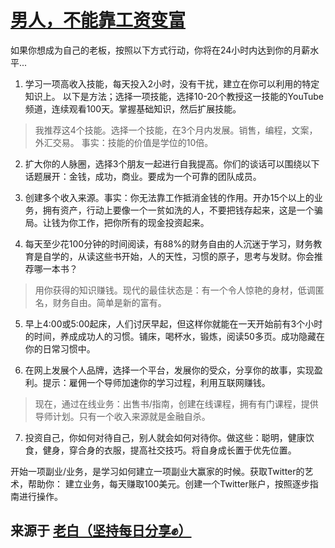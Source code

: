 # [男人，不能靠工资变富](https://github.com/yanjr/gitblog/issues/5)

如果你想成为自己的老板，按照以下方式行动，你将在24小时内达到你的月薪水平...

1. 学习一项高收入技能，每天投入2小时，没有干扰，建立在你可以利用的特定知识上。 以下是方法；选择一项技能，选择10-20个教授这一技能的YouTube频道，连续观看100天。掌握基础知识，然后扩展技能。

> 我推荐这4个技能。选择一个技能，在3个月内发展。销售，编程，文案，外汇交易。
事实：技能的价值是学位的10倍。

2. 扩大你的人脉圈，选择3个朋友一起进行自我提高。你们的谈话可以围绕以下话题展开：金钱，成功，商业。要成为一个可靠的团队成员。

3. 创建多个收入来源。事实：你无法靠工作抵消金钱的作用。开办15个以上的业务，拥有资产，行动上要像一个一贫如洗的人，不要把钱存起来，这是一个骗局。让钱为你工作，把你所有的现金投资起来。

4. 每天至少花100分钟的时间阅读，有88%的财务自由的人沉迷于学习，财务教育是自学的，从读这些书开始，人的天性，习惯的原子，思考与发财。你会推荐哪一本书？
> 用你获得的知识赚钱。现代的最佳状态是：有一个令人惊艳的身材，低调匿名，财务自由。简单是新的富有。


5. 早上4:00或5:00起床，人们讨厌早起，但这样你就能在一天开始前有3个小时的时间，养成成功人的习惯。铺床，喝杯水，锻炼，阅读50多页。成功隐藏在你的日常习惯中。

6. 在网上发展个人品牌，选择一个平台，发展你的受众，分享你的故事，实现盈利。提示：雇佣一个导师加速你的学习过程，利用互联网赚钱。
> 现在，通过在线业务：出售书/指南，创建在线课程，拥有有门课程，提供导师计划。只有一个收入来源就是金融自杀。

7. 投资自己，你如何对待自己，别人就会如何对待你。做这些：聪明，健康饮食，健身，穿合身的衣服，提高社交技巧。将自身成长置于优先位置。

开始一项副业/业务，是学习如何建立一项副业大赢家的时候。获取Twitter的艺术，帮助你：
建立业务，每天赚取100美元。创建一个Twitter账户，按照逐步指南进行操作。


来源于 [老白（坚持每日分享✊）](https://twitter.com/laobaishare/status/1765529059256316043)
--------------------------------------





